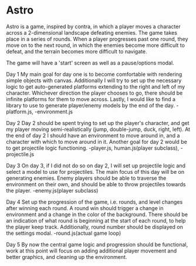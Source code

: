 # Astro

Astro is a game, inspired by contra, in which a player moves a character across a 2-dimensional landscape defeating enemies. The game takes
place in a series of rounds. When a player progresses past one round, they move on to the next round, in which the enemies 
become more difficult to defeat, and the terrain becomes more difficult to navigate.

The game will have a 'start' screen as well as a pause/options modal.

Day 1
My main goal for day one is to become comfortable with rendering simple objects with canvas. Additionally I will try to set 
up the necessary logic to get auto-generated platforms extending to the right and left of my character. Whichever direction 
the player chooses to go, there should be infinite platforms for them to move across. Lastly, I would like to find a library 
to use to generate player/enemy models by the end of the day. -platform.js, -environment.js

Day 2
Day 2 should be spent trying to set up the player's character, and get my player moving semi-realistically 
(jump, double-jump, duck, right, left). At the end of day 2 I should have an environment to move around in, and a character 
with which to move around in it. Another goal for day 2 would be to get projectile logic functioning.
-player.js, human.js(player subclass), -projectile.js

Day 3
On day 3, if I did not do so on day 2, I will set up projectile logic and select a model to use for projectiles. The 
main focus of this day will be on generating enemies. Enemy players should be able to traverse the environment on their own,
and should be able to throw projectiles towards the player.
-enemy.js(player subclass)

Day 4
Set up the progression of the game, i.e. rounds, and level changes after winning each round. A round win should trigger a 
change in environment and a change in the color of the background. There should be an indication of what round is beginning 
at the start of each round, to help the player keep track. Additionally, round number should be displayed on the settings modal.
-round.js(actual game loop)

Day 5
By now the central game logic and progression should be functional, work at this point will focus on adding additional 
player movement and better graphics, and cleaning up the environment.
